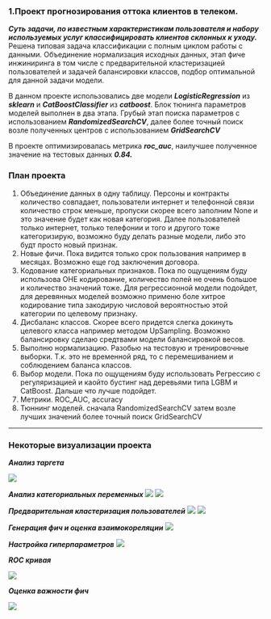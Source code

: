 ### 1.Проект прогнозирования оттока клиентов в телеком.


***Суть задачи, по известным характеристикам пользователя и набору используемых услуг классифицировать клиентов склонных
к уходу.*** Решена типовая задача классификации с полным циклом работы с данными. Объединение
нормализация исходных данных, этап фиче инжиниринга в том числе с
предварительной кластеризацией пользователей и задачей балансировки классов, подбор
оптимальной для данной задачи модели.

В данном проекте использовались две модели ***LogisticRegression***
из ***sklearn*** и ***CatBoostClassifier*** из ***catboost***. Блок тюнинга параметров моделей выполнен в два этапа.
Грубый этап поиска параметров с использованием ***RandomizedSearchCV***, далее более точный поиск возле
полученных центров с использованием ***GridSearchCV***

В проекте оптимизировалась метрика ***roc_auc***, наилучшее полученное значение на тестовых данных ***0.84.***

### План проекта
1. Объединение данных в одну таблицу. Персоны и контракты количество совпадает, пользователи интернет и телефонной связи количество строк меньше, пропуски скорее всего заполним None и это значение будет как новая категория. Далее пользователей только интернет, только телефонии и того и другого тоже категоризирую, возможно буду делать разные модели, либо это будт просто новый признак.
2. Новые фичи. Пока видится только срок пользования например в месяцах. Возможно еще год заключения договора.
3. Кодование категориальных признаков. Пока по ощущениям буду использова OHE кодирование, количество полей не очень большое и количество значений тоже. Для регрессионной модели подойдет, для деревянных моделей возможно применю боле хитрое кодирование типа закодирую числовой вероятностью этой категории по целевому признаку.
4. Дисбаланс классов. Скорее всего придется слегка докинуть целевого класса например методом UpSampling. Возможно балансировку сделаю средтвами модели балансировкой весов.
5. Выполню нормализацию. Разобью на тестовую и тренировочные выборки. Т.к. это не временной ряд, то с перемешиванием и соблюдением баланса классов.
6. Выбор модели. Пока по ощущениям буду использовать Регрессию c регуляризацией и каойто бустинг над деревьями типа LGBM и CatBoost. Дальше что лучше подойдет.
7. Метрики. ROC_AUC, accuracy
8. Тюннинг моделей. сначала RandomizedSearchCV затем возле лучших значений более точный поиск GridSearchCV

---

### Некоторые визуализации проекта

**_Анализ таргета_**

![](https://i.ibb.co/mq7TLsD/image.png)

**_Анализ категориальных переменных_**
![](https://i.ibb.co/d6WD1Vn/image.png)
![](https://i.ibb.co/HYh3Sm4/image.png)

**_Предварительная кластеризация пользователей_**
![](https://i.ibb.co/yf3vH3f/image.png)
![](https://i.ibb.co/gJLtTFR/image.png)

**_Генерация фич и оценка взаимокореляции_**
![](https://i.ibb.co/sssKrMj/image.png)

**_Настройка гиперпараметров_**
![](https://i.ibb.co/D4QDKyh/image.png)

**_ROC кривая_**

![](https://i.ibb.co/5Tcyz5X/image.png)

**_Оценка важности фич_**

![](https://i.ibb.co/rG8FS6H/image.png)



